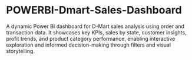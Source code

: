 # POWERBI-Dmart-Sales-Dashboard
A dynamic Power BI dashboard for D-Mart sales analysis using order and transaction data. It showcases key KPIs, sales by state, customer insights, profit trends, and product category performance, enabling interactive exploration and informed decision-making through filters and visual storytelling.
